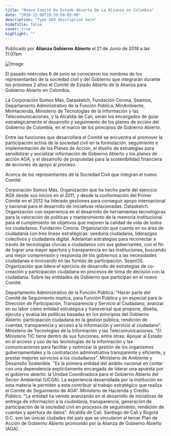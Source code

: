 ```yaml
---
title: "Nuevo Comité De Estado Abierto De La Alianza en Colombia"
date: "2018-12-08T18:39:50-05:00"
description: "Type SEO description here"
hideTitle: false
cover: true
highlight: ""
---
```

Publicado por **Alianza Gobierno Abierto** el 21 de Junio de 2018 a las 11:07am

![Image](/images/AGAnuevocomite.jpg)

El pasado miércoles 6 de junio se conocieron los nombres de los representantes de la sociedad civil y del Gobierno que integrarán durante los próximos 2 años el Comité de Estado Abierto de la Alianza para Gobierno Abierto en Colombia.

La Corporación Somos Más, Datasketch, Fundación Corona, Seamos, Departamento Administrativo de la Función Pública, MinAmbiente, MinHacienda, Ministerio de Tecnologías de la Información y las Telecomunicaciones, y la Alcaldía de Cali, serán los encargados de guiar estratégicamente el desarrollo y seguimiento de los planes de acción del Gobierno de Colombia, en el marco de los principios de Gobierno Abierto.

Entre las funciones que desarrollará el Comité se encuentra el promover la participación activa de la sociedad civil en la formulación, seguimiento e implementación de los Planes de Acción, el diseño de estrategias para sensibilizar y socializar información de Gobierno Abierto y los planes de acción AGA, y el desarrollo de propuestas para la sostenibilidad financiera de acciones de apoyo al proceso.

Acerca de los representantes de la Sociedad Civil que integran el nuevo Comité:

Corporación Somos Más. Organización que ha hecho parte del ejercicio AGA desde sus inicios en el 2011, y desde la conformación del Primer Comité en el 2012 ha liderado gestiones para conseguir apoyo internacional y nacional para el desarrollo de iniciativas relacionadas.
Datasketch. Organización con experiencia en el desarrollo de herramientas tecnológicas para la valoración de políticas y mantenimiento de la memoria institucional para el cumplimiento de objetivos que mejoren la calidad de vida de todos los ciudadanos.
Fundación Corona. Organización que cuenta en su área de ciudadanía con tres líneas estratégicas: veeduría ciudadanía, liderazgos colectivos y ciudadanía digital. Adelantan estrategias para reconectar a través de tecnologías cívicas a ciudadanos con sus gobernantes, con el fin de lograr una mayor apertura y transparencia en las instituciones, buscando una mejor comprensión y respuesta de los gobiernos a las necesidades ciudadanas e innovando en las formas de participación.
SeamOS. Organización que lidera el ejercicio de desarrollo de estrategias de co-creación y participación ciudadana en procesos de toma de decisión con la ciudadanía.
Sobre las entidades de Gobierno que participan en el nuevo Comité:

Departamento Administrativo de la Función Pública. "Hacer parte del Comité de Seguimiento implica, para Función Pública y en especial para la Dirección de Participación, Transparencia y Servicio al Ciudadano, avanzar en su labor como entidad estratégica y transversal que propone, diseña, ejecuta y evalúa las políticas basadas en los principios del Gobierno Abierto: participación ciudadana en la gestión pública, rendición de cuentas, transparencia y acceso a la información y servicio al ciudadano".
Ministerio de Tecnologías de la Información y las Telecomunicaciones. "El Ministerio TIC tiene dentro de sus funciones, entre otras: Apoyar al Estado en el acceso y uso de las tecnologías de la información y las comunicaciones para facilitar y optimizar la gestión de los organismos gubernamentales y la contratación administrativa transparente y eficiente, y prestar mejores servicios a los ciudadanos".
Ministerio de Ambiente y Desarrollo Sostenible. "Es la primera entidad del ámbito nacional en contar con una dependencia explícitamente encargada de liderar una apuesta por el gobierno abierto: la Unidad Coordinadora para el Gobierno Abierto del Sector Ambiental (UCGA). La experiencia desarrollada por la institución en esta materia le permiten a esta contribuir al trabajo estratégico que realiza el Comité de Seguimiento de AGA”.
Ministerio de Hacienda y Crédito Público. "La entidad ha venido avanzando en el desarrollo de iniciativas de entrega de información a la ciudadanía, transparencia, generación de participación de la sociedad civil en procesos de seguimiento, rendición de cuentas y apertura de datos".
Alcaldía de Cali. Santiago de Cali y Bogotá D.C. son las únicas ciudades del país que se vincularon al tercer Plan de Acción de Gobierno Abierto promovido por la Alianza de Gobierno Abierto (AGA).
